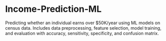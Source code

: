 # Income-Prediction-ML
Predicting whether an individual earns over $50K/year using ML models on census data. Includes data preprocessing, feature selection, model training, and evaluation with accuracy, sensitivity, specificity, and confusion matrix.
